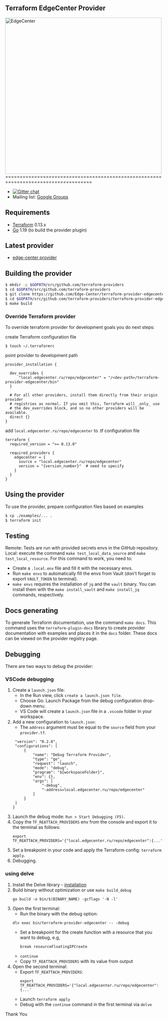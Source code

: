 Terraform EdgeCenter Provider
------------------------------

<img src="https://edgecenter.ru/img/logo.svg" data-src="https://edgecenter.ru/img/logo.svg" alt="EdgeCenter" width="500px" width="500px"> 
====================================================================================

- [![Gitter chat](https://badges.gitter.im/hashicorp-terraform/Lobby.png)](https://gitter.im/hashicorp-terraform/Lobby)
- Mailing list: [Google Groups](http://groups.google.com/group/terraform-tool)

Requirements
------------

-	[Terraform](https://www.terraform.io/downloads.html) 0.13.x
-	[Go](https://golang.org/doc/install) 1.19 (to build the provider plugin)

Latest provider
------------
- [edge-center provider](https://registry.terraform.io/providers/Edge-Center/edgecenter/latest)

Building the provider
---------------------
```sh
$ mkdir -p $GOPATH/src/github.com/terraform-providers
$ cd $GOPATH/src/github.com/terraform-providers
$ git clone https://github.com/Edge-Center/terraform-provider-edgecenter.git
$ cd $GOPATH/src/github.com/terraform-providers/terraform-provider-edgecenter
$ make build
```

### Override Terraform provider

To override terraform provider for development goals you do next steps: 

create Terraform configuration file
```shell
$ touch ~/.terraformrc
```

point provider to development path
```shell
provider_installation { 
 
  dev_overrides { 
      "local.edgecenter.ru/repo/edgecenter" = "/<dev-path>/terraform-provider-edgecenter/bin" 
  } 
 
  # For all other providers, install them directly from their origin provider 
  # registries as normal. If you omit this, Terraform will _only_ use 
  # the dev_overrides block, and so no other providers will be available. 
  direct {} 
}
```

add `local.edgecenter.ru/repo/edgecenter` to .tf configuration file
```shell
terraform {
  required_version = ">= 0.13.0"

  required_providers {
    edgecenter = {
      source = "local.edgecenter.ru/repo/edgecenter"
      version = "{version_number}"  # need to specify
    }
  }
}
```

Using the provider
------------------
To use the provider, prepare configuration files based on examples

```sh
$ cp ./examples/... .
$ terraform init
```

Testing
------------------
Remote: Tests are run with provided secrets envs in the GitHub repository.
Local: execute the command `make test_local_data_source` and `make test_local_resource`. For this command to work, you need to:
* Create a `.local.env` file and fill it with the necessary envs. 
* Run `make envs` to automatically fill the envs from Vault (don't forget to export `VAULT_TOKEN` to terminal).
* `make envs` requires the installation of `jq` and the `vault` binary. You can install them with the `make install_vault` and `make install_jq` commands, respectively.

Docs generating
------------------
To generate Terraform documentation, use the command `make docs`. This command uses the `terraform-plugin-docs` library to create provider documentation with examples and places it in the `docs` folder. These docs can be viewed on the provider registry page.

Debugging
------------------
There are two ways to debug the provider:
### VSCode debugging
1. Create a `launch.json` file:
   * In the Run view, click `create a launch.json file`.
   * Choose Go: Launch Package from the debug configuration drop-down menu. 
   * VS Code will create a `launch.json` file in a `.vscode` folder in your workspace.
2. Add a new configuration to `launch.json`:
   * The `address` argument must be equal to the `source` field from your `provider.tf`.
   ``` {
    "version": "0.2.0",
    "configurations": [
        {
            "name": "Debug Terraform Provider",
            "type": "go",
            "request": "launch",
            "mode": "debug",
            "program": "${workspaceFolder}",
            "env": {},
            "args": [
                "-debug",
                "-address=local.edgecenter.ru/repo/edgecenter"
            ]
        }
    ]
   } 
   ```
3. Launch the debug mode: `Run > Start Debugging (F5)`.
4. Copy the `TF_REATTACH_PROVIDERS` env from the console and export it to the terminal as follows:
    ```shell
    export TF_REATTACH_PROVIDERS='{"local.edgecenter.ru/repo/edgecenter":{...'
    ```
5. Set a breakpoint in your code and apply the Terraform config: `terraform apply`.
6. Debugging.

### using delve
1. Install the Delve library - [installation](https://github.com/go-delve/delve/tree/master/Documentation/installation)
2. Build binary without optimization or use `make build_debug` 
    ```shell
    go build -o bin/$(BINARY_NAME) -gcflags '-N -l'
    ```
3. Open the first terminal:
   * Run the binary with the debug option:
   ```shell
   dlv exec bin/terraform-provider-edgecenter -- -debug
   ```
   * Set a breakpoint for the create function with a resource that you want to debug, e.g,
      ```shell
      break resourceFloatingIPCreate
      ```
   * `continue`
   * Copy `TF_REATTACH_PROVIDERS` with its value from output
4. Open the second terminal:
   * Export `TF_REATTACH_PROVIDERS`:
     ```shell
     export TF_REATTACH_PROVIDERS='{"local.edgecenter.ru/repo/edgecenter":{...'
     ```
   * Launch ```terraform apply```
   * Debug with the `continue` command in the first terminal via `delve`

Thank You
